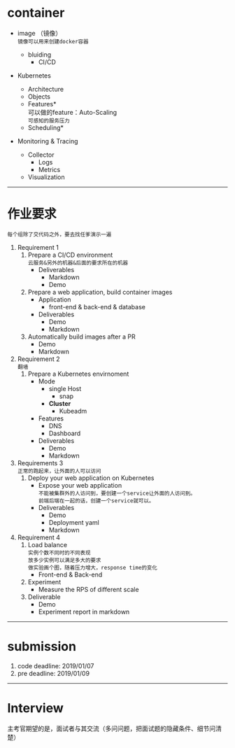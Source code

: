 # container  
- image （镜像）  
`镜像可以用来创建docker容器`
    - bluiding
        - CI/CD

- Kubernetes
    - Architecture
    - Objects
    - Features*  
    可以做的feature：Auto-Scaling  
    `可感知的服务压力`
    - Scheduling*

- Monitoring & Tracing  
    - Collector
        - Logs
        - Metrics
    - Visualization  

----

# 作业要求  
`每个组除了交代码之外，要去找任爹演示一遍`
1. Requirement 1
    1. Prepare a CI/CD environment  
    `云服务&另外的机器&后面的要求所在的机器`
        - Deliverables
            - Markdown
            - Demo 
    1. Prepare a web application, build container images  
        - Application
            - front-end & back-end & database
        - Deliverables
            - Demo
            - Markdown
    1. Automatically build images after a PR
        - Demo
        - Markdown
1. Requirement 2  
`翻墙`
    1. Prepare a Kubernetes envirnoment
        - Mode
            - single Host
                - snap
            - **Cluster**
                - Kubeadm
        - Features
            - DNS
            - Dashboard
        - Deliverables
            - Demo
            - Markdown
1. Requirements 3  
`正常的跑起来，让外面的人可以访问`
    1. Deploy your web application on Kubernetes
        - Expose your web application  
        `不能被集群外的人访问到，要创建一个service让外面的人访问到。`  
        `前端后端在一起的话，创建一个service就可以。`  
        - Deliverables
            - Demo
            - Deployment yaml
            - Markdown
1. Requirement 4
    1. Load balance  
    `实例个数不同时的不同表现`  
    `放多少实例可以满足多大的要求`  
    `做实验画个图，随着压力增大，response time的变化`
        - Front-end & Back-end
    1. Experiment
        - Measure the RPS of different scale
    1. Deliverable
        - Demo
        - Experiment report in markdown
    
----

# submission

1. code deadline: 2019/01/07  
1. pre deadline: 2019/01/09
        
----

# Interview

主考官期望的是，面试者与其交流（多问问题，把面试题的隐藏条件、细节问清楚）  
